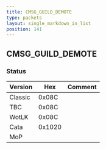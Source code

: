 ```yaml
---
title: CMSG_GUILD_DEMOTE
type: packets
layout: single_markdown_in_list
position: 141
---
```


## CMSG_GUILD_DEMOTE

### Status

Version    | Hex        | Comment
---------- | ---------- | ---------- 
Classic    | 0x08C      |
TBC        | 0x08C      |
WotLK      | 0x08C      |
Cata       | 0x1020     |
MoP        |            |